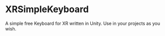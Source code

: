 # XRSimpleKeyboard
A simple free Keyboard for XR written in Unity. Use in your projects as you wish.
